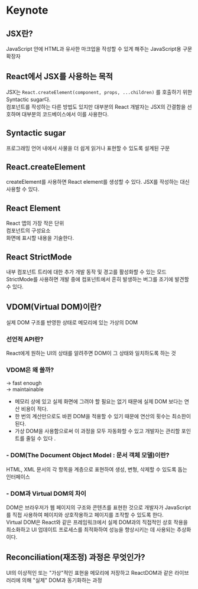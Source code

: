 # Keynote

## JSX란?

JavaScript 안에 HTML과 유사한 마크업을 작성할 수 있게 해주는 JavaScript용 구문 확장자

## React에서 JSX를 사용하는 목적

JSX는 `React.createElement(component, props, ...children)` 를 호출하기 위한 Syntactic sugar다.  
컴포넌트를 작성하는 다른 방법도 있지만 대부분의 React 개발자는 JSX의 간결함을 선호하며  대부분의 코드베이스에서 이를 사용한다.

## Syntactic sugar

프로그래밍 언어 내에서 사물을 더 쉽게 읽거나 표현할 수 있도록 설계된 구문

## React.createElement

createElement를 사용하면 React element를 생성할 수 있다. JSX를 작성하는 대신 사용할 수 있다.

## React Element

React 앱의 가장 작은 단위  
컴포넌트의 구성요소  
화면에 표시할 내용을 기술한다.  

## React StrictMode

내부 컴포넌트 트리에 대한 추가 개발 동작 및 경고를 활성화할 수 있는 모드  
StrictMode를 사용하면 개발 중에 컴포넌트에서 흔히 발생하는 버그를 조기에 발견할 수 있다.

## VDOM(Virtual DOM)이란?

실제 DOM 구조를 반영한 상태로 메모리에 있는 가상의 DOM  

### 선언적 API란?

React에게 원하는 UI의 상태를 알려주면 DOM이 그 상태와 일치하도록 하는 것

### VDOM은 왜 쓸까?

→ fast enough  
→ maintainable  

- 메모리 상에 있고 실제 화면에 그려야 할 필요는 없기 때문에 실제 DOM 보다는 연산 비용이 적다.  
- 한 번의 계산만으로도 바뀐 DOM을 적용할 수 있기 때문에 연산의 횟수는 최소한이 된다.  
- 가상 DOM을 사용함으로써 이 과정을 모두 자동화할 수 있고 개발자는 관리할 포인트를 줄일 수 있다 .

### - DOM(The Document Object Model : 문서 객체 모델)이란?

HTML, XML 문서의 각 항목을 계층으로 표현하여 생성, 변형, 삭제할 수 있도록 돕는 인터페이스

### - DOM과 Virtual DOM의 차이

DOM은 브라우저가 웹 페이지의 구조와 콘텐츠를 표현한 것으로 개발자가 JavaScript를 직접 사용하여 페이지와 상호작용하고 페이지를 조작할 수 있도록 한다.  
Virtual DOM은 React와 같은 프레임워크에서 실제 DOM과의 직접적인 상호 작용을 최소화하고 UI 업데이트 프로세스를 최적화하여 성능을 향상시키는 데 사용되는 추상화이다.

## Reconciliation(재조정) 과정은 무엇인가?

UI의 이상적인 또는 "가상"적인 표현을 메모리에 저장하고 ReactDOM과 같은 라이브러리에 의해 "실제" DOM과 동기화하는 과정
